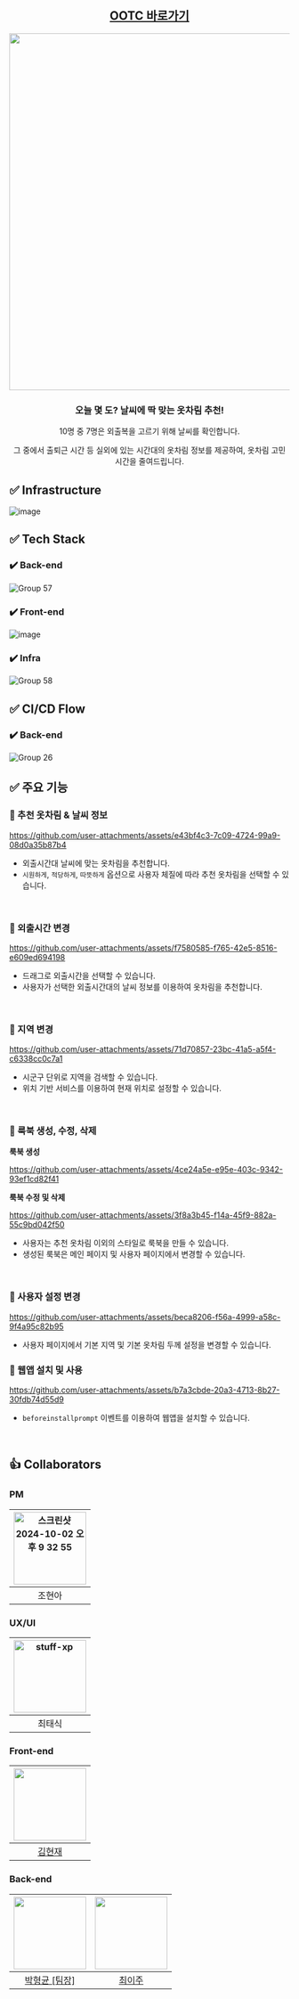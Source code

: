 <div align="center">

## [OOTC 바로가기](https://ootc.life)

<img width="1065" height="641" alt="image" src="https://github.com/user-attachments/assets/9a18efba-b535-40d2-80a0-1000c4d0948a" />


<h3> 오늘 몇 도? 날씨에 딱 맞는 옷차림 추천! </h2>

<p>10명 중 7명은 외출복을 고르기 위해 날씨를 확인합니다.</p>
<p>그 중에서 출퇴근 시간 등 실외에 있는 시간대의 옷차림 정보를 제공하여, 옷차림 고민 시간을 줄여드립니다.</p>

</div>


## ✅ Infrastructure

![image](https://github.com/user-attachments/assets/db40845c-a8e3-45a7-b9c6-b3d25ea25a30)

## ✅ Tech Stack

### ✔️ Back-end

![Group 57](https://github.com/user-attachments/assets/416add11-3e3b-4786-b35a-5f5b0cc00ff6)

### ✔️ Front-end

![image](https://github.com/user-attachments/assets/c3144027-5350-4936-a8c2-15dd3d5adc7c)

### ✔️ Infra

![Group 58](https://github.com/user-attachments/assets/e7ac81d5-9697-4b3e-948b-db758bfc7c13)


## ✅ CI/CD Flow

### ✔️ Back-end

![Group 26](https://github.com/user-attachments/assets/adeb544b-84fb-479f-873b-6ebcb1533e9d)


## ✅ 주요 기능

### 🚩 추천 옷차림 & 날씨 정보

https://github.com/user-attachments/assets/e43bf4c3-7c09-4724-99a9-08d0a35b87b4

- 외출시간대 날씨에 맞는 옷차림을 추천합니다.
- `시원하게`, `적당하게`, `따뜻하게` 옵션으로 사용자 체질에 따라 추천 옷차림을 선택할 수 있습니다.

<br />

### 🚩 외출시간 변경

https://github.com/user-attachments/assets/f7580585-f765-42e5-8516-e609ed694198

- 드래그로 외출시간을 선택할 수 있습니다.
- 사용자가 선택한 외출시간대의 날씨 정보를 이용하여 옷차림을 추천합니다.

<br />

### 🚩 지역 변경

https://github.com/user-attachments/assets/71d70857-23bc-41a5-a5f4-c6338cc0c7a1

- 시군구 단위로 지역을 검색할 수 있습니다.
- 위치 기반 서비스를 이용하여 현재 위치로 설정할 수 있습니다.

<br />

### 🚩 룩북 생성, 수정, 삭제

**룩북 생성**

https://github.com/user-attachments/assets/4ce24a5e-e95e-403c-9342-93ef1cd82f41

**룩북 수정 및 삭제**

https://github.com/user-attachments/assets/3f8a3b45-f14a-45f9-882a-55c9bd042f50

- 사용자는 추천 옷차림 이외의 스타일로 룩북을 만들 수 있습니다.
- 생성된 룩북은 메인 페이지 및 사용자 페이지에서 변경할 수 있습니다.

<br />

### 🚩 사용자 설정 변경

https://github.com/user-attachments/assets/beca8206-f56a-4999-a58c-9f4a95c82b95

- 사용자 페이지에서 기본 지역 및 기본 옷차림 두께 설정을 변경할 수 있습니다.

### 🚩 웹앱 설치 및 사용

https://github.com/user-attachments/assets/b7a3cbde-20a3-4713-8b27-30fdb74d55d9

- `beforeinstallprompt` 이벤트를 이용하여 웹앱을 설치할 수 있습니다.



<br />

## 👍 Collaborators

### PM

| <img alt="스크린샷 2024-10-02 오후 9 32 55" src="https://github.com/user-attachments/assets/8ce52231-5083-480d-b1ee-0d7e15ed1c01" width="130" height="130"> |
| :-----------------------------------------------------------------------------------------------------------------------------------------------------------------: |
|                                                                               조현아                                                                                |

### UX/UI

| <img alt="stuff-xp" src="https://github.com/user-attachments/assets/05c10544-1971-48b3-bdd9-740e09a805d0" width="130" height="130"> |
| :---------------------------------------------------------------------------------------------------------------------------------: |
|                                                               최태식                                                                |

### Front-end

| <img src="https://avatars.githubusercontent.com/u/115006670?v=4" width="130" height="130"> |
| :----------------------------------------------------------------------------------------: |
|                          [김현재](https://github.com/presentKey)                           |

### Back-end

| <img src="https://avatars.githubusercontent.com/u/122284322?v=4" width="130" height="130"> | <img src="https://avatars.githubusercontent.com/u/143402486?v=4" width="130" height="130"> |
| :----------------------------------------------------------------------------------------: | :----------------------------------------------------------------------------------------: |
|                        [박형균 [팀장]](https://github.com/phk1128)                         |                         [최이주](https://github.com/cherryiJuice)                          |

